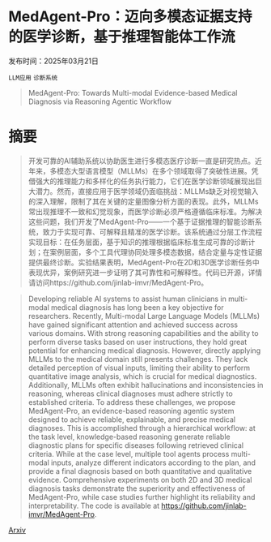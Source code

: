 # MedAgent-Pro：迈向多模态证据支持的医学诊断，基于推理智能体工作流

发布时间：2025年03月21日

`LLM应用` `诊断系统`

> MedAgent-Pro: Towards Multi-modal Evidence-based Medical Diagnosis via Reasoning Agentic Workflow

# 摘要

> 开发可靠的AI辅助系统以协助医生进行多模态医疗诊断一直是研究热点。近年来，多模态大型语言模型（MLLMs）在多个领域取得了突破性进展。凭借强大的推理能力和多样化的任务执行能力，它们在医学诊断领域展现出巨大潜力。然而，直接应用于医学领域仍面临挑战：MLLMs缺乏对视觉输入的深入理解，限制了其在关键的定量图像分析方面的表现。此外，MLLMs常出现推理不一致和幻觉现象，而医学诊断必须严格遵循临床标准。为解决这些问题，我们开发了MedAgent-Pro——一个基于证据推理的智能诊断系统，致力于实现可靠、可解释且精准的医学诊断。该系统通过分层工作流程实现目标：在任务层面，基于知识的推理根据临床标准生成可靠的诊断计划；在案例层面，多个工具代理协同处理多模态数据，结合定量与定性证据提供最终诊断。实验结果表明，MedAgent-Pro在2D和3D医学诊断任务中表现优异，案例研究进一步证明了其可靠性和可解释性。代码已开源，详情请访问https://github.com/jinlab-imvr/MedAgent-Pro。

> Developing reliable AI systems to assist human clinicians in multi-modal medical diagnosis has long been a key objective for researchers. Recently, Multi-modal Large Language Models (MLLMs) have gained significant attention and achieved success across various domains. With strong reasoning capabilities and the ability to perform diverse tasks based on user instructions, they hold great potential for enhancing medical diagnosis. However, directly applying MLLMs to the medical domain still presents challenges. They lack detailed perception of visual inputs, limiting their ability to perform quantitative image analysis, which is crucial for medical diagnostics. Additionally, MLLMs often exhibit hallucinations and inconsistencies in reasoning, whereas clinical diagnoses must adhere strictly to established criteria. To address these challenges, we propose MedAgent-Pro, an evidence-based reasoning agentic system designed to achieve reliable, explainable, and precise medical diagnoses. This is accomplished through a hierarchical workflow: at the task level, knowledge-based reasoning generate reliable diagnostic plans for specific diseases following retrieved clinical criteria. While at the case level, multiple tool agents process multi-modal inputs, analyze different indicators according to the plan, and provide a final diagnosis based on both quantitative and qualitative evidence. Comprehensive experiments on both 2D and 3D medical diagnosis tasks demonstrate the superiority and effectiveness of MedAgent-Pro, while case studies further highlight its reliability and interpretability. The code is available at https://github.com/jinlab-imvr/MedAgent-Pro.

[Arxiv](https://arxiv.org/abs/2503.18968)